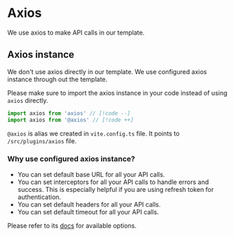 # Axios

We use axios to make API calls in our template.

## Axios instance

We don't use axios directly in our template. We use configured axios instance through out the template.

Please make sure to import the axios instance in your code instead of using `axios` directly.

```ts
import axios from 'axios' // [!code --]
import axios from '@axios' // [!code ++]
```

`@axios` is alias we created in `vite.config.ts` file. It points to `/src/plugins/axios` file.

### Why use configured axios instance?

- You can set default base URL for all your API calls.
- You can set interceptors for all your API calls to handle errors and success. This is especially helpful if you are using refresh token for authentication.
- You can set default headers for all your API calls.
- You can set default timeout for all your API calls.

Please refer to its [docs](https://github.com/axios/axios#request-config) for available options.
